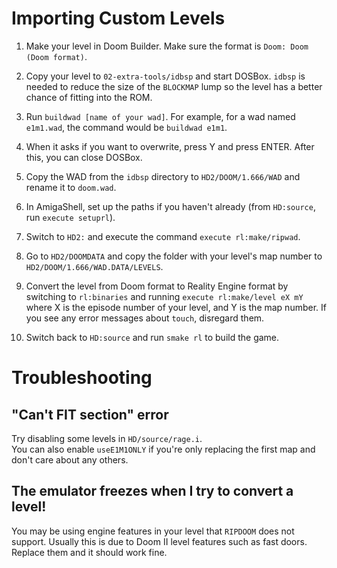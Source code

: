 # Importing Custom Levels

1. Make your level in Doom Builder. Make sure the format is ``Doom: Doom (Doom format)``.  

2. Copy your level to ``02-extra-tools/idbsp`` and start DOSBox. ``idbsp`` is needed to reduce the size of the ``BLOCKMAP`` lump so the level has a better chance of fitting into the ROM.  

3. Run ``buildwad [name of your wad]``. For example, for a wad named ``e1m1.wad``, the command would be ``buildwad e1m1``.  

4. When it asks if you want to overwrite, press Y and press ENTER. After this, you can close DOSBox.  

5. Copy the WAD from the ``idbsp`` directory to ``HD2/DOOM/1.666/WAD`` and rename it to ``doom.wad``.  

6. In AmigaShell, set up the paths if you haven't already (from ``HD:source``, run ``execute setuprl``).  

7. Switch to ``HD2:`` and execute the command ``execute rl:make/ripwad``.  

8. Go to ``HD2/DOOMDATA`` and copy the folder with your level's map number to ``HD2/DOOM/1.666/WAD.DATA/LEVELS``. 

9. Convert the level from Doom format to Reality Engine format by switching to ``rl:binaries`` and running ``execute rl:make/level eX mY`` where X is the episode number of your level, and Y is the map number. If you see any error messages about ``touch``, disregard them.  

10. Switch back to ``HD:source`` and run ``smake rl`` to build the game.  

# Troubleshooting

## "Can't FIT section" error
Try disabling some levels in ``HD/source/rage.i``.  
You can also enable ``useE1M1ONLY`` if you're only replacing the first map and don't care about any others.  

## The emulator freezes when I try to convert a level!
You may be using engine features in your level that ``RIPDOOM`` does not support. Usually this is due to Doom II level features such as fast doors. Replace them and it should work fine.  